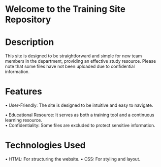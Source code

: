 # Welcome to the Training Site Repository

# Description
This site is designed to be straightforward and simple for new team members in the department, providing an effective study resource. Please note that some files have not been uploaded due to confidential information.

# Features
• User-Friendly: The site is designed to be intuitive and easy to navigate.<br>

• Educational Resource: It serves as both a training tool and a continuous learning resource.<br>
• Confidentiality: Some files are excluded to protect sensitive information.<br>

# Technologies Used
• HTML: For structuring the website.
• CSS: For styling and layout.
